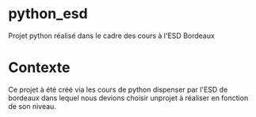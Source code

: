 # python_esd
Projet python réalisé dans le cadre des cours à l'ESD Bordeaux


# Contexte
Ce projet à été créé via les cours de python dispenser par l'ESD de bordeaux dans lequel nous devions choisir unprojet à réaliser en fonction de son niveau.
